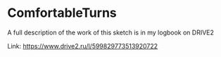# ComfortableTurns

A full description of the work of this sketch is in my logbook on DRIVE2

Link: https://www.drive2.ru/l/599829773513920722
